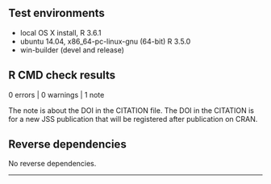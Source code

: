 ## Test environments
* local OS X install, R 3.6.1
* ubuntu 14.04, x86_64-pc-linux-gnu (64-bit) R 3.5.0
* win-builder (devel and release)

## R CMD check results

0 errors | 0 warnings | 1 note

The note is about the DOI in the CITATION file. The DOI 
in the CITATION is for a new JSS publication that will be registered after 
publication on CRAN.

## Reverse dependencies

No reverse dependencies.

---
